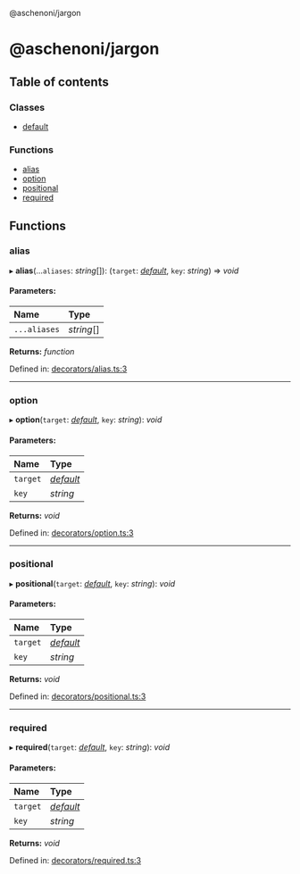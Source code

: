 @aschenoni/jargon

# @aschenoni/jargon

## Table of contents

### Classes

- [default](classes/default.md)

### Functions

- [alias](README.md#alias)
- [option](README.md#option)
- [positional](README.md#positional)
- [required](README.md#required)

## Functions

### alias

▸ **alias**(...`aliases`: *string*[]): (`target`: [*default*](classes/default.md), `key`: *string*) => *void*

#### Parameters:

Name | Type |
:------ | :------ |
`...aliases` | *string*[] |

**Returns:** *function*

Defined in: [decorators/alias.ts:3](https://github.com/aschenoni/jargon/blob/814b89d/src/decorators/alias.ts#L3)

___

### option

▸ **option**(`target`: [*default*](classes/default.md), `key`: *string*): *void*

#### Parameters:

Name | Type |
:------ | :------ |
`target` | [*default*](classes/default.md) |
`key` | *string* |

**Returns:** *void*

Defined in: [decorators/option.ts:3](https://github.com/aschenoni/jargon/blob/814b89d/src/decorators/option.ts#L3)

___

### positional

▸ **positional**(`target`: [*default*](classes/default.md), `key`: *string*): *void*

#### Parameters:

Name | Type |
:------ | :------ |
`target` | [*default*](classes/default.md) |
`key` | *string* |

**Returns:** *void*

Defined in: [decorators/positional.ts:3](https://github.com/aschenoni/jargon/blob/814b89d/src/decorators/positional.ts#L3)

___

### required

▸ **required**(`target`: [*default*](classes/default.md), `key`: *string*): *void*

#### Parameters:

Name | Type |
:------ | :------ |
`target` | [*default*](classes/default.md) |
`key` | *string* |

**Returns:** *void*

Defined in: [decorators/required.ts:3](https://github.com/aschenoni/jargon/blob/814b89d/src/decorators/required.ts#L3)
